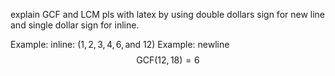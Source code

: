 explain GCF and LCM pls with latex by using double dollars sign for new line and single dollar sign for inline.

Example: inline: $(1, 2, 3, 4, 6, \text{and } 12)$
Example: newline 
$$
\text{GCF}(12, 18) = 6
$$
